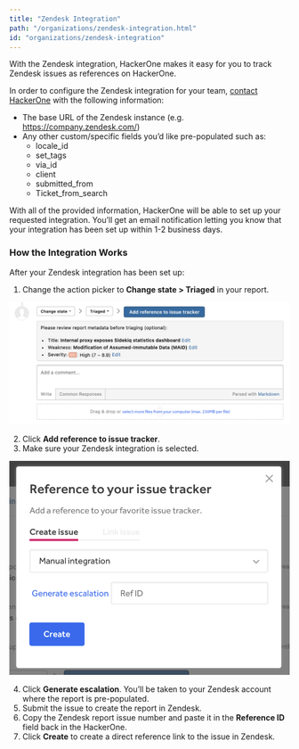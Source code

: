 ```yaml
---
title: "Zendesk Integration"
path: "/organizations/zendesk-integration.html"
id: "organizations/zendesk-integration"
---
```


With the Zendesk integration, HackerOne makes it easy for you to track Zendesk issues as references on HackerOne.

In order to configure the Zendesk integration for your team, [contact HackerOne](https://support.hackerone.com) with the following information:  

* The base URL of the Zendesk instance (e.g. https://company.zendesk.com/)
* Any other custom/specific fields you’d like pre-populated such as:
  * locale_id
  * set_tags
  * via_id
  * client
  * submitted_from
  * Ticket_from_search

With all of the provided information, HackerOne will be able to set up your requested integration. You’ll get an email notification letting you know that your integration has been set up within 1-2 business days.

### How the Integration Works
After your Zendesk integration has been set up:
1. Change the action picker to **Change state > Triaged** in your report.

![integrations](./images/add-integration-reference.png)

2. Click **Add reference to issue tracker**.
3. Make sure your Zendesk integration is selected.

![integration](./images/issue-tracker-reference.png)

4. Click **Generate escalation**. You’ll be taken to your Zendesk account where the report is pre-populated.
3. Submit the issue to create the report in Zendesk.
4. Copy the Zendesk report issue number and paste it in the **Reference ID** field back in the HackerOne.
5. Click **Create** to create a direct reference link to the issue in Zendesk.   
